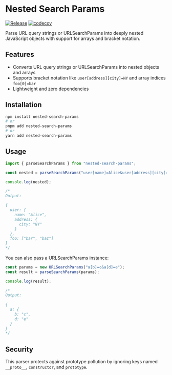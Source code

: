 # Nested Search Params

[![Release](https://github.com/dasprid/nested-search-params/actions/workflows/release.yml/badge.svg)](https://github.com/dasprid/nested-search-params/actions/workflows/release.yml)
[![codecov](https://codecov.io/gh/DASPRiD/nested-search-params/graph/badge.svg?token=tGUFh50sIX)](https://codecov.io/gh/DASPRiD/nested-search-params)

Parse URL query strings or URLSearchParams into deeply nested JavaScript objects with support for arrays and bracket 
notation.

## Features

- Converts URL query strings or URLSearchParams into nested objects and arrays
- Supports bracket notation like `user[address][city]=NY` and array indices `foo[0]=bar`
- Lightweight and zero dependencies

## Installation

```bash
npm install nested-search-params
# or
pnpm add nested-search-params
# or
yarn add nested-search-params
```

## Usage

```ts
import { parseSearchParams } from "nested-search-params";

const nested = parseSearchParams("user[name]=Alice&user[address][city]=NY&foo[]=bar&foo[]=baz");

console.log(nested);

/*
Output:

{
  user: {
    name: "Alice",
    address: {
      city: "NY"
    }
  },
  foo: ["bar", "baz"]
}
*/
```

You can also pass a URLSearchParams instance:

```ts
const params = new URLSearchParams("a[b]=c&a[d]=e");
const result = parseSearchParams(params);

console.log(result);

/*
Output:
 
{
  a: {
    b: "c",
    d: "e"
  }
}
*/
```

## Security

This parser protects against prototype pollution by ignoring keys named `__proto__`, `constructor`, and `prototype`.


